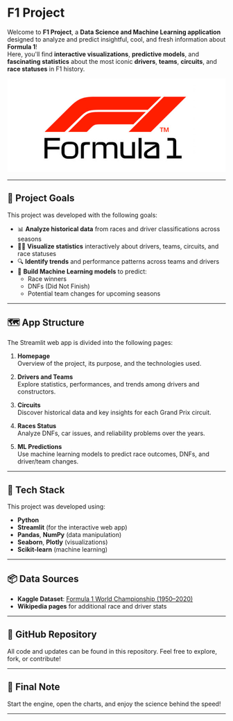 # F1 Project

Welcome to **F1 Project**, a **Data Science and Machine Learning application** designed to analyze and predict insightful, cool, and fresh information about **Formula 1**!  
Here, you'll find **interactive visualizations**, **predictive models**, and **fascinating statistics** about the most iconic **drivers**, **teams**, **circuits**, and **race statuses** in F1 history.

![F1 Logo](Images/logo.jpg)

---

## 🎯 Project Goals

This project was developed with the following goals:

- 📊 **Analyze historical data** from races and driver classifications across seasons  
- 👨‍💻 **Visualize statistics** interactively about drivers, teams, circuits, and race statuses  
- 🔍 **Identify trends** and performance patterns across teams and drivers  
- 🤖 **Build Machine Learning models** to predict:
  - Race winners  
  - DNFs (Did Not Finish)  
  - Potential team changes for upcoming seasons  

---

## 🗺️ App Structure

The Streamlit web app is divided into the following pages:

1. **Homepage**  
   Overview of the project, its purpose, and the technologies used.

2. **Drivers and Teams**  
   Explore statistics, performances, and trends among drivers and constructors.

3. **Circuits**  
   Discover historical data and key insights for each Grand Prix circuit.

4. **Races Status**  
   Analyze DNFs, car issues, and reliability problems over the years.

5. **ML Predictions**  
   Use machine learning models to predict race outcomes, DNFs, and driver/team changes.

---

## 🧰 Tech Stack

This project was developed using:

- **Python**
- **Streamlit** (for the interactive web app)
- **Pandas**, **NumPy** (data manipulation)
- **Seaborn**, **Plotly** (visualizations)
- **Scikit-learn** (machine learning)

---

## 📦 Data Sources

- **Kaggle Dataset**: [Formula 1 World Championship (1950–2020)](https://www.kaggle.com/datasets/rohanrao/formula-1-world-championship-1950-2020)  
- **Wikipedia pages** for additional race and driver stats

---

## 🔗 GitHub Repository

All code and updates can be found in this repository. Feel free to explore, fork, or contribute!

---

## 🏁 Final Note

Start the engine, open the charts, and enjoy the science behind the speed!  

---



